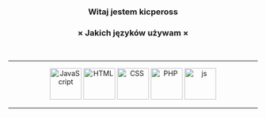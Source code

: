 
<h3 align="center">Witaj jestem kicpeross</h3>

<h3 align="center">× Jakich języków używam ×</h3>
<br />
<hr />
<p align="center">
<img draggable="false" alt="JavaScript" width="64px" src="https://imgur.com/Z0UDIbE.png" />
<img draggable="false" alt="HTML" width="64px" src="https://imgur.com/s3NIj4N.png" />
<img draggable="false" alt="CSS" width="64px" src="https://imgur.com/Mhf3x54.png" />
<img draggable="false" alt="PHP" width="64px" src="" />
<img draggable="false" alt="js" width="64px" src="" />
</p>
<hr />

